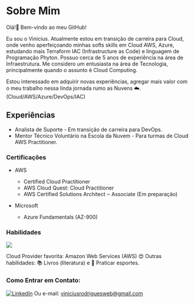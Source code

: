 # Sobre Mim

Olá!👋 Bem-vindo ao meu GitHub! 

Eu sou o Vinicius. Atualmente estou em transição de carreira para Cloud, onde venho aperfeiçoando minhas softs skills em Cloud AWS, Azure, estudando mais Terraform IAC (Infrastructure as Code) e linguagem de Programação Phyton. Possuo cerca de 5 anos de experiência na área de Infraestrutura. Me considero um entusiasta na área de Tecnologia, principalmente quando o assunto é Cloud Computing.

Estou interessado em adquirir novas experiências, agregar mais valor com o meu trabalho nessa linda jornada rumo as Nuvens ☁️.
(Cloud/AWS/Azure/DevOps/IAC)

## Experiências
- Analista de Suporte - Em transição de carreira para DevOps.
- Mentor Técnico Voluntário na Escola da Nuvem - Para turmas de Cloud AWS Practitioner.

### Certificações

- AWS
  - Certified Cloud Practitioner
  - AWS Cloud Quest: Cloud Practitioner
  - AWS Certified Solutions Architect ‒ Associate (Em preparação)
  
- Microsoft
    - Azure Fundamentals (AZ-900)

### Habilidades

<p align="left">
  <a href="https://skillicons.dev">
    <img src="https://skillicons.dev/icons?i=aws,azure,github,linux,vscode,html,css" />
  </a>
</p>

Cloud Provider favorita: Amazon Web Services (AWS) 😍
Outras habilidades: 📚 Livros (literatura) e 🏃 Praticar esportes.

### Como Entrar em Contato:

[![LinkedIn](https://img.shields.io/badge/linkedin-%230077B5.svg?&style=for-the-badge&logo=linkedin&logoColor=white)](https://www.https://linkedin.com/in/viniciusbrito-07778/)
Ou e-mail: viniciusrodriguesweb@gmail.com


